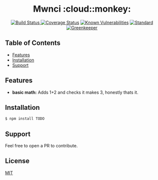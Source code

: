 <h1 align="center">Mwnci :cloud::monkey:</h1>

<div align="center">
  <!-- Build Status -->
  <a href="https://travis-ci.org/Deuaidd/mwnci">
    <img src="https://api.travis-ci.org/Deuaidd/mwnci.svg?branch=master"
      alt="Build Status" />
  </a>
  <!-- Test Coverage -->
<a href='https://coveralls.io/github/Deuaidd/mwnci?branch=master'><img src='https://coveralls.io/repos/github/Deuaidd/mwnci/badge.svg?branch=master' alt='Coverage Status' /></a>
  <!-- Vulnerabilities-->
<a href="https://snyk.io/test/github/Deuaidd/mwnci"><img src="https://snyk.io/test/github/Deuaidd/mwnci/badge.svg" alt="Known Vulnerabilities" data-canonical-src="https://snyk.io/test/github/Deuaidd/mwnci" style="max-width:100%;"/></a>
  <!-- Standard -->
  <a href="https://standardjs.com">
    <img src="https://img.shields.io/badge/code%20style-standard-brightgreen.svg"
      alt="Standard" />
  </a>
  <a href="https://greenkeeper.io">
    <img src="  https://badges.greenkeeper.io/Deuaidd/mwnci.svg"
      alt="Greenkeeper" />
  </a>
</div>

## Table of Contents


- [Features](#features)
- [Installation](#installation)
- [Support](#support)

## Features
- __basic math:__ Adds 1+2 and checks it makes 3, honestly thats it.

## Installation
```sh
$ npm install TODO
```

## Support
Feel free to open a PR to contribute.

## License
[MIT](https://tldrlegal.com/license/mit-license)
